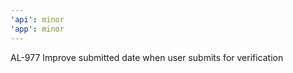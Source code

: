 ```yaml
---
'api': minor
'app': minor
---
```


AL-977 Improve submitted date when user submits for verification
